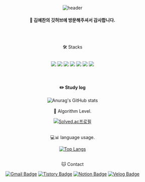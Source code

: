 <div align='center'>
  
![header](https://capsule-render.vercel.app/api?type=waving&text=WHO%20AM%20I%20?&fontSize=20&fontColor=FFFFFF&animation=fadeIn&fontAlign=90&fontAlignY=20&color=auto)



####  :wave: 김예찬의 깃허브에 방문해주셔서 감사합니다.



  <br/>
  <br/>
  
🛠️ Stacks

 <br/>
  
<img src="https://img.shields.io/badge/CSS-1572B6?style=for-the-badge&logo=css3&logoColor=white">
<img src="https://img.shields.io/badge/HTML5-E34F26?style=for-the-badge&logo=html5&logoColor=white">
<img src="https://img.shields.io/badge/JAVASCRIPT-F7DF1E?style=for-the-badge&logo=javascript&logoColor=white">
<img src="https://img.shields.io/badge/REACT-61DAFB?style=for-the-badge&logo=react&logoColor=white">
<img src="https://img.shields.io/badge/NODEJS-339933?style=for-the-badge&logo=node.js&logoColor=white">
<img src="https://img.shields.io/badge/EJS-B4CA65?style=for-the-badge&logo=ejs&logoColor=white">
<img src="https://img.shields.io/badge/PYTHON-3776AB?style=for-the-badge&logo=python&logoColor=white">

<br/>

  <br/>
   <br/>

#### :pencil2: Study log
  
![Anurag's GitHub stats](https://github-readme-stats.vercel.app/api?username=Yeachan-Kim&show_icons=true&theme=radical)
<br/>
<br/>
🏅 Algorithm Level.

[![Solved.ac프로필](http://mazassumnida.wtf/api/v2/generate_badge?boj=ghaeun1009)](https://solved.ac/ghaeun1009)
<br/>
<br/>

💻📊 language usage.

[![Top Langs](https://github-readme-stats.vercel.app/api/top-langs/?username=Yeachan-Kim&layout=donut)](https://github.com/anuraghazra/github-readme-stats)
<br/>
<br/>



🐱 Contact

[![Gmail Badge](https://img.shields.io/badge/Gmail-d14836?style=flat-square&logo=Gmail&logoColor=white&link=mailto:ghaeun1009@gmail.com)](ghaeun1009@gmail.com)
[![Tistory Badge](https://img.shields.io/badge/Tistory-000000?style=flat-square&logo=Tistory&logoColor=white&link=https://yescold.tistory.com/)](https://yescold.tistory.com/)
[![Notion Badge](https://img.shields.io/badge/Notion-000000?style=flat-square&logo=Notion&logoColor=white&link=https://polarized-salt-eb3.notion.site/55732d8f2b264ff890c04384cc5d8fe3?pvs=4)](https://polarized-salt-eb3.notion.site/55732d8f2b264ff890c04384cc5d8fe3?pvs=4)
[![Velog Badge](https://img.shields.io/badge/Velog-20C997?style=flat-square&logo=Velog&logoColor=white&link=https://velog.io/@mo_ta)](https://velog.io/@mo_ta)

</div>

<!--
**Yeachan-Kim/Yeachan-Kim** is a ✨ _special_ ✨ repository because its `README.md` (this file) appears on your GitHub profile.
&text=안녕하세요%20김예찬입니다.&fontSize=20&animation=fadeIn&fontAlign=85&fontAlignY=20
Here are some ideas to get you started:

- 🔭 I’m currently working on ...
- 🌱 I’m currently learning ...
- 👯 I’m looking to collaborate on ...
- 🤔 I’m looking for help with ...
- 💬 Ask me about ...
- 📫 How to reach me: ...
- 😄 Pronouns: ...
- ⚡ Fun fact: ...
-->
